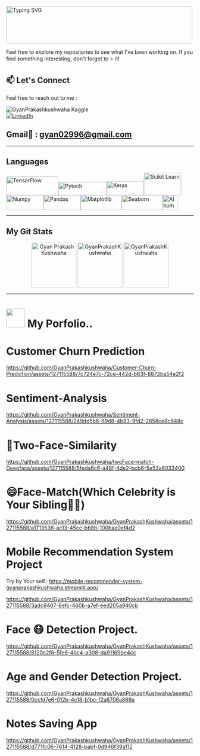 
<a href="https://git.io/typing-svg">
  <img src="https://readme-typing-svg.demolab.com/?lines=Hello👋🏻,good+to+see+you+🙃;I'm+Gyan+Prakash+Kushwaha😊;Let's+get+better+together+✊" alt="Typing SVG" width="500" height="100">
</a>

Feel free to explore my repositories to see what I've been working on. If you find something interesting, don't forget to ⭐️ it!

## 📫 Let's Connect

Feel free to reach out to me :

![GyanPrakashkushwaha Kaggle](https://kaggle-card.chienhsiang-hung.eu.org/api/svg?GyanPrakashkushwaha)
<br>
[![LinkedIn](https://img.shields.io/badge/LinkedIn-Gyan%20Prakash%20Kushwaha-blue?style=flat&logo=linkedin)](https://in.linkedin.com/in/gyanprakashkushwaha)



## Gmail📩 : gyan02996@gmail.com
---
## Languages
<img src="https://www.quintagroup.com/blog/blog-images/machine-learning-libraries/tensorflow.png/@@images/image.png" alt="TensorFlow" width="140" height="50"/><img src="https://upload.wikimedia.org/wikipedia/commons/9/96/Pytorch_logo.png" alt="Pytoch" width="130" height="35"/><img src="https://keras.io/img/logo.png" alt="Keras" width="100" height="37"/><img src="https://upload.wikimedia.org/wikipedia/commons/thumb/0/05/Scikit_learn_logo_small.svg/2560px-Scikit_learn_logo_small.svg.png" alt="Scikit Learn" width="100" height="60"/><img src="https://upload.wikimedia.org/wikipedia/commons/thumb/3/31/NumPy_logo_2020.svg/2560px-NumPy_logo_2020.svg.png" alt="Numpy" width="100" height="40"/><img src="https://upload.wikimedia.org/wikipedia/commons/thumb/e/ed/Pandas_logo.svg/2560px-Pandas_logo.svg.png" alt="Pandas" width="100" height="40"/><img src="https://matplotlib.org/3.1.1/_static/logo2_compressed.svg" alt="Matplotlib" width="110" height="40"/><img src="https://seaborn.pydata.org/_images/logo-wide-lightbg.svg" alt="Seaborn" width="110" height="40"/><img src="https://albumentations.ai/docs/images/logo.png" alt="Albumnetations" width="40" height="40"/>


---



## My Git Stats
  <p align=center >
    <img src="https://github-readme-stats.vercel.app/api/top-langs?username=GyanPrakashKushwaha&show_icons=true&locale=en&layout=compact&theme=transparent&hide_border=true&hide=jupyter%20notebook" alt="Gyan Prakash Kushwaha" height=120>
    <img src="https://github-readme-streak-stats.herokuapp.com/?user=GyanPrakashKushwaha&theme=transparent&hide_border=true" alt="GyanPrakashKushwaha" height=120>
    <img src="https://github-readme-stats.vercel.app/api?username=GyanPrakashKushwaha&rank_icon=percentile&theme=transparent&hide_border=true&include_all_commits=true" alt="GyanPrakashKushwaha" height=120>
  </p>


---
# <img src="https://media.giphy.com/media/VgCDAzcKvsR6OM0uWg/giphy.gif" width="50"> My Porfolio..
# Customer Churn Prediction 
https://github.com/GyanPrakashkushwaha/Customer-Churn-Prediction/assets/127115588/7c724e7c-72ce-442d-b63f-8872ba54e2f2
# Sentiment-Analysis
https://github.com/GyanPrakashkushwaha/Sentiment-Analysis/assets/127115588/249dd5b6-69d8-4b83-9fd2-2858ce8c648c

# 👀Two-Face-Similarity
https://github.com/GyanPrakashkushwaha/twoFace-match-Deepface/assets/127115588/5feda6c6-a48f-4de2-bcb6-5e53a8033400

# 😄Face-Match(Which Celebrity is Your Sibling🤔💭)
https://github.com/GyanPrakashkushwaha/GyanPrakashKushwaha/assets/127115588/a1713536-ac13-45cc-bb8b-100bae0ef4d2

# Mobile Recommendation System Project

Try by Your self.: https://mobile-recommender-system-gyanprakashkushwaha.streamlit.app/

https://github.com/GyanPrakashkushwaha/GyanPrakashKushwaha/assets/127115588/3adc8407-8efc-460b-a7ef-eed205a940cb

# Face 😷 Detection Project.

https://github.com/GyanPrakashkushwaha/GyanPrakashKushwaha/assets/127115588/8120c2f6-5fe6-4bc4-a308-da91169be4cc

# Age and Gender Detection Project.

https://github.com/GyanPrakashkushwaha/GyanPrakashKushwaha/assets/127115588/0ccfd7e6-012b-4c18-b1bc-f2a6706a869a

# Notes Saving App

https://github.com/GyanPrakashkushwaha/GyanPrakashKushwaha/assets/127115588/d771fc06-7614-4128-babf-0d946f39a112




